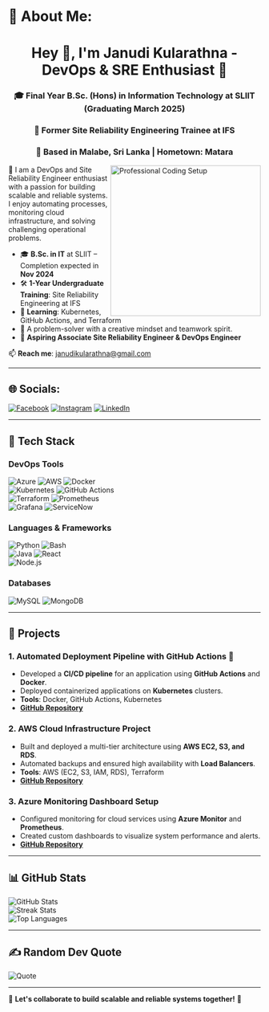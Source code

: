 # 💫 About Me:
<h1 align="center">Hey 👋, I'm Janudi Kularathna - DevOps & SRE Enthusiast 🚀</h1>
<h3 align="center">🎓 Final Year B.Sc. (Hons) in Information Technology at SLIIT (Graduating March 2025)</h3>
<h3 align="center">🔧 Former Site Reliability Engineering Trainee at IFS</h3>
<h3 align="center">📍 Based in Malabe, Sri Lanka | Hometown: Matara</h3>

<img align="right" alt="Professional Coding Setup" width="300" src="https://images.unsplash.com/photo-1553877522-43269d4ea984">
🚀 I am a DevOps and Site Reliability Engineer enthusiast with a passion for building scalable and reliable systems. I enjoy automating processes, monitoring cloud infrastructure, and solving challenging operational problems.

- 🎓 **B.Sc. in IT** at SLIIT – Completion expected in **Nov 2024**
- 🛠 **1-Year Undergraduate Training**: Site Reliability Engineering at IFS
- 🌱 **Learning**: Kubernetes, GitHub Actions, and Terraform  
- 🧩 A problem-solver with a creative mindset and teamwork spirit.  
- 💼 **Aspiring Associate Site Reliability Engineer & DevOps Engineer**  

📫 **Reach me**: janudikularathna@gmail.com  

---

## 🌐 Socials:
[![Facebook](https://img.shields.io/badge/Facebook-%231877F2.svg?logo=Facebook&logoColor=white)](https://facebook.com/janudi.kularathna) [![Instagram](https://img.shields.io/badge/Instagram-%23E4405F.svg?logo=Instagram&logoColor=white)](https://instagram.com/in/chari.___/) [![LinkedIn](https://img.shields.io/badge/LinkedIn-%230077B5.svg?logo=linkedin&logoColor=white)](https://www.linkedin.com/in/janudi-kularathna-285164240/) 

---

## 🔧 **Tech Stack**
### **DevOps Tools**
![Azure](https://img.shields.io/badge/Azure-%230072C6.svg?style=for-the-badge&logo=azure-devops&logoColor=white) ![AWS](https://img.shields.io/badge/AWS-%23FF9900.svg?style=for-the-badge&logo=amazon-aws&logoColor=white) ![Docker](https://img.shields.io/badge/Docker-%230db7ed.svg?style=for-the-badge&logo=docker&logoColor=white)  
![Kubernetes](https://img.shields.io/badge/Kubernetes-%23326ce5.svg?style=for-the-badge&logo=kubernetes&logoColor=white) ![GitHub Actions](https://img.shields.io/badge/GitHub_Actions-%232671E5.svg?style=for-the-badge&logo=githubactions&logoColor=white)  
![Terraform](https://img.shields.io/badge/Terraform-%235835CC.svg?style=for-the-badge&logo=terraform&logoColor=white) ![Prometheus](https://img.shields.io/badge/Prometheus-%23E6522C.svg?style=for-the-badge&logo=prometheus&logoColor=white)  
![Grafana](https://img.shields.io/badge/Grafana-%23F46800.svg?style=for-the-badge&logo=grafana&logoColor=white) ![ServiceNow](https://img.shields.io/badge/ServiceNow-%23000000.svg?style=for-the-badge&logo=servicenow&logoColor=white)

### **Languages & Frameworks**
![Python](https://img.shields.io/badge/Python-%233776AB.svg?style=for-the-badge&logo=python&logoColor=white) ![Bash](https://img.shields.io/badge/Bash-%23121011.svg?style=for-the-badge&logo=gnu-bash&logoColor=white)  
![Java](https://img.shields.io/badge/Java-%23ED8B00.svg?style=for-the-badge&logo=java&logoColor=white) ![React](https://img.shields.io/badge/React-%2320232a.svg?style=for-the-badge&logo=react&logoColor=61DAFB)  
![Node.js](https://img.shields.io/badge/Node.js-%23339933.svg?style=for-the-badge&logo=node.js&logoColor=white)  

### **Databases**
![MySQL](https://img.shields.io/badge/MySQL-%2300f.svg?style=for-the-badge&logo=mysql&logoColor=white) ![MongoDB](https://img.shields.io/badge/MongoDB-%234ea94b.svg?style=for-the-badge&logo=mongodb&logoColor=white)  

---

## 🚀 **Projects**

### **1. Automated Deployment Pipeline with GitHub Actions** 🚀  
- Developed a **CI/CD pipeline** for an application using **GitHub Actions** and **Docker**.  
- Deployed containerized applications on **Kubernetes** clusters.  
- **Tools**: Docker, GitHub Actions, Kubernetes  
- **[GitHub Repository](#)**

### **2. AWS Cloud Infrastructure Project**  
- Built and deployed a multi-tier architecture using **AWS EC2, S3, and RDS**.  
- Automated backups and ensured high availability with **Load Balancers**.  
- **Tools**: AWS (EC2, S3, IAM, RDS), Terraform  
- **[GitHub Repository](#)**  

### **3. Azure Monitoring Dashboard Setup**  
- Configured monitoring for cloud services using **Azure Monitor** and **Prometheus**.  
- Created custom dashboards to visualize system performance and alerts.  
- **[GitHub Repository](#)**  

---

## 📊 **GitHub Stats**
![GitHub Stats](https://github-readme-stats.vercel.app/api?username=Janudi62&theme=nightowl&hide_border=false&count_private=true)  
![Streak Stats](https://github-readme-streak-stats.herokuapp.com/?user=Janudi62&theme=nightowl&hide_border=false)  
![Top Languages](https://github-readme-stats.vercel.app/api/top-langs/?username=Janudi62&theme=nightowl&layout=compact&hide_border=false)  

---

## ✍️ **Random Dev Quote**
![Quote](https://quotes-github-readme.vercel.app/api?type=horizontal&theme=radical)

---

🔧 **Let's collaborate to build scalable and reliable systems together!** 🚀  

<!-- Proudly created with GPRM ( https://gprm.itsvg.in ) -->
